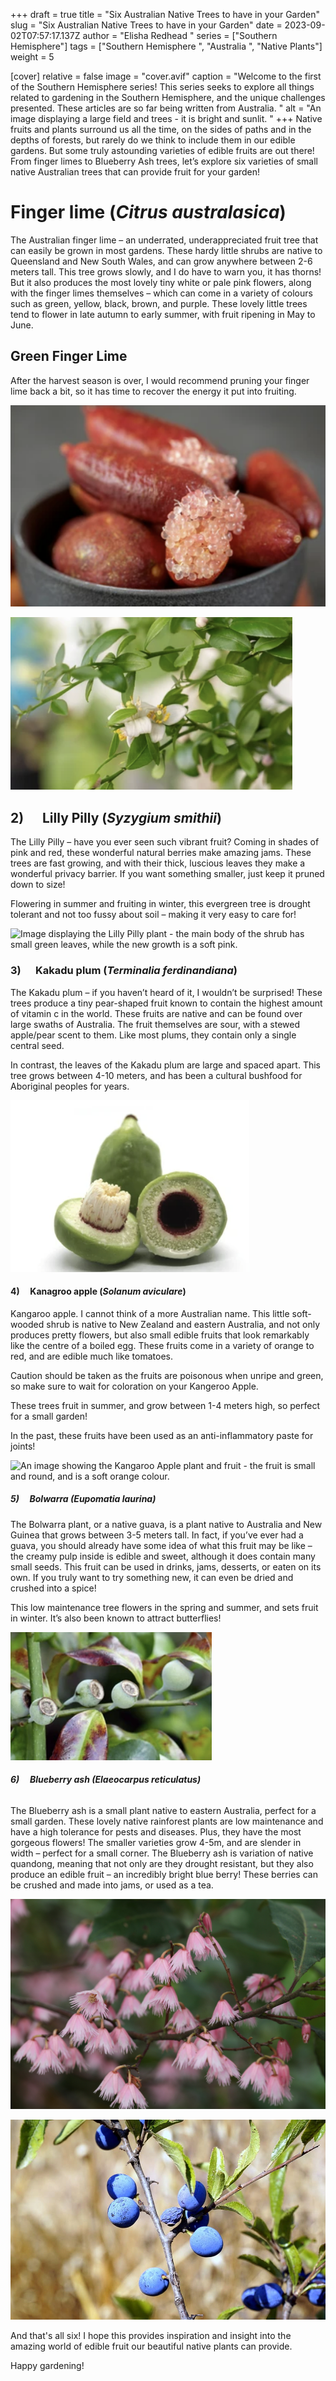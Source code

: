 +++
draft = true
title = "Six Australian Native Trees to have in your Garden"
slug = "Six Australian Native Trees to have in your Garden"
date = 2023-09-02T07:57:17.137Z
author = "Elisha Redhead "
series = ["Southern Hemisphere"]
tags = ["Southern Hemisphere ", "Australia ", "Native Plants"]
weight = 5

[cover]
relative = false
image = "cover.avif"
caption = "Welcome to the first of the Southern Hemisphere series! This series seeks to explore all things related to gardening in the Southern Hemisphere, and the unique challenges presented. These articles are so far being written from Australia. "
alt = "An image displaying a large field and trees - it is bright and sunlit. "
+++
Native fruits and plants surround us all the time, on the sides of paths and in the depths of forests, but rarely do we think to include them in our edible gardens. But some truly astounding varieties of edible fruits are out there! From finger limes to Blueberry Ash trees, let’s explore six varieties of small native Australian trees that can provide fruit for your garden!

# **Finger lime (*Citrus australasica*)**  

The Australian finger lime – an underrated, underappreciated fruit tree that can easily be grown in most gardens. These hardy little shrubs are native to Queensland and New South Wales, and can grow anywhere between 2-6 meters tall. This tree grows slowly, and I do have to warn you, it has thorns! But it also produces the most lovely tiny white or pale pink flowers, along with the finger limes themselves – which can come in a variety of colours such as green, yellow, black, brown, and purple. These lovely little trees tend to flower in late autumn to early summer, with fruit ripening in May to June.

## Green Finger Lime

After the harvest season is over, I would recommend pruning your finger lime back a bit, so it has time to recover the energy it put into fruiting.

![An image displaying Fingerlime fruit - the fruit depicted is red and oblong, whilst the insides look much like transparent caviar.](fingerlime-1.png)

![An image displaying the Finger Lime plant and flowers - the flowers are small and white with pale yellow centres. ](fingerlime-2.png)

## **2)      Lilly Pilly (*Syzygium smithii*)**  

The Lilly Pilly – have you ever seen such vibrant fruit? Coming in shades of pink and red, these wonderful natural berries make amazing jams. These trees are fast growing, and with their thick, luscious leaves they make a wonderful privacy barrier. If you want something smaller, just keep it pruned down to size!

Flowering in summer and fruiting in winter, this evergreen tree is drought tolerant and not too fussy about soil – making it very easy to care for!

![Image displaying the Lilly Pilly plant - the main body of the shrub has small green leaves, while the new growth is a soft pink.](https://lh3.googleusercontent.com/lS6thgK3m4yW7NcIwje5miW5x66JNvUOHgdun-rojOpf9lf0CdVGLDGhC9wYWxFzFOHa74MjHy90LdCTaS4FgHyPjvy-bEoy2mxZ6JfUGF5INdCZ8IKAll5nZd2aXcKhW3IdtCNvJNO_WNnDX3PaRlo)

### **3)      Kakadu plum (*Terminalia ferdinandiana*)**

The Kakadu plum – if you haven’t heard of it, I wouldn’t be surprised! These trees produce a tiny pear-shaped fruit known to contain the highest amount of vitamin c in the world. These fruits are native and can be found over large swaths of Australia. The fruit themselves are sour, with a stewed apple/pear scent to them. Like most plums, they contain only a single central seed.

In contrast, the leaves of the Kakadu plum are large and spaced apart. This tree grows between 4-10 meters, and has been a cultural bushfood for Aboriginal peoples for years.

![An image showing the Kakadu Plum fruit - the fruit is small, green, and pear shaped, and has a central seed like a plum.](kakadu.png)

#### **4)     Kanagroo apple (*Solanum aviculare*)**

Kangaroo apple. I cannot think of a more Australian name. This little soft-wooded shrub is native to New Zealand and eastern Australia, and not only produces pretty flowers, but also small edible fruits that look remarkably like the centre of a boiled egg. These fruits come in a variety of orange to red, and are edible much like tomatoes.

Caution should be taken as the fruits are poisonous when unripe and green, so make sure to wait for coloration on your Kangeroo Apple.

These trees fruit in summer, and grow between 1-4 meters high, so perfect for a small garden!

In the past, these fruits have been used as an anti-inflammatory paste for joints!

![An image showing the Kangaroo Apple plant and fruit - the fruit is small and round, and is a soft orange colour. ](https://lh4.googleusercontent.com/5nUcfWRupQPdkwZ9D35yD91GziFhKr-oV87Xqrnu7zw5vppLxer_cTynCIZE6UsNBbR-SmVS2mEqFkXv2f3Qwem9rBF0HpANSqzwSfnfDNIzBTkC-qInNsd1S1KS5WPB5VgWVgI_xbScf_I97zejzZY)

##### **5)     Bolwarra (*Eupomatia laurina*)**

The Bolwarra plant, or a native guava, is a plant native to Australia and New Guinea that grows between 3-5 meters tall. In fact, if you’ve ever had a guava, you should already have some idea of what this fruit may be like – the creamy pulp inside is edible and sweet, although it does contain many small seeds. This fruit can be used in drinks, jams, desserts, or eaten on its own. If you truly want to try something new, it can even be dried and crushed into a spice!

This low maintenance tree flowers in the spring and summer, and sets fruit in winter. It’s also been known to attract butterflies!

![An image displaying the young Bolwarra fruit - the fruit depicted look similar to gumnuts. The surrounding leaves are a mix of a red-brown and green. ](bolwarra.png)

###### **6)     Blueberry ash (*Elaeocarpus reticulatus*)**

The Blueberry ash is a small plant native to eastern Australia, perfect for a small garden. These lovely native rainforest plants are low maintenance and have a high tolerance for pests and diseases. Plus, they have the most gorgeous flowers! The smaller varieties grow 4-5m, and are slender in width – perfect for a small corner. The Blueberry ash is variation of native quandong, meaning that not only are they drought resistant, but they also produce an edible fruit – an incredibly bright blue berry! These berries can be crushed and made into jams, or used as a tea.

![An image depicting Blueberry Ash flowers - they are delicate and pink, with frayed edges to the petals.](ash-2.jpg)

![An image of Blueberry Ash fruit - they are bright blue and perfectly round. They stem from the plant in bunches of one to three. ](ash-3.png)

And that's all six! I hope this provides inspiration and insight into the amazing world of edible fruit our beautiful native plants can provide. 

Happy gardening!